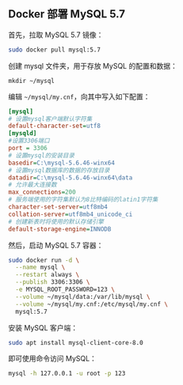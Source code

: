 ## Docker 部署 MySQL 5.7

首先，拉取 MySQL 5.7 镜像：

```bash
sudo docker pull mysql:5.7
```

创建 mysql 文件夹，用于存放 MySQL 的配置和数据：

```
mkdir ~/mysql
```

编辑 `~/mysql/my.cnf`，向其中写入如下配置：

```ini
[mysql]
# 设置mysql客户端默认字符集
default-character-set=utf8
[mysqld]
#设置3306端口
port = 3306
# 设置mysql的安装目录
basedir=C:\mysql-5.6.46-winx64
# 设置mysql数据库的数据的存放目录
datadir=C:\mysql-5.6.46-winx64\data
# 允许最大连接数
max_connections=200
# 服务端使用的字符集默认为8比特编码的latin1字符集
character-set-server=utf8mb4
collation-server=utf8mb4_unicode_ci
# 创建新表时将使用的默认存储引擎
default-storage-engine=INNODB
```

然后，启动 MySQL 5.7 容器：

```bash
sudo docker run -d \
  --name mysql \
  --restart always \
  --publish 3306:3306 \
  -e MYSQL_ROOT_PASSWORD=123 \
  --volume ~/mysql/data:/var/lib/mysql \
  --volume ~/mysql/my.cnf:/etc/mysql/my.cnf \
  mysql:5.7
```

安装 MySQL 客户端：

```bash
sudo apt install mysql-client-core-8.0
```

即可使用命令访问 MySQL：

```bash
mysql -h 127.0.0.1 -u root -p 123
```

